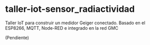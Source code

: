 # taller-iot-sensor_radiactividad
Taller IoT para construir un medidor Geiger conectado. Basado en el ESP8266, MQTT,  Node-RED e integrado en la red GMC

(Pendiente)
